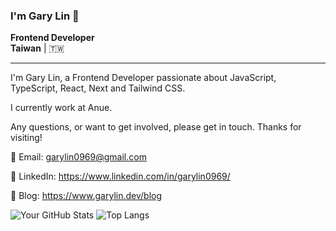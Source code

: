 ### I'm Gary Lin :raising_hand:

**Frontend Developer**  
**Taiwan** | 🇹🇼

---

I'm Gary Lin, a Frontend Developer passionate about JavaScript, TypeScript, React, Next and Tailwind CSS.

I currently work at Anue.

Any questions, or want to get involved, please get in touch. Thanks for visiting!

📧 Email: garylin0969@gmail.com

📇 LinkedIn: <https://www.linkedin.com/in/garylin0969/>

📔 Blog: <https://www.garylin.dev/blog>

![Your GitHub Stats](https://github-readme-stats.vercel.app/api?username=garylin0969&show_icons=true&theme=radical)
![Top Langs](https://github-readme-stats.vercel.app/api/top-langs/?username=garylin0969&layout=compact&theme=radical)
